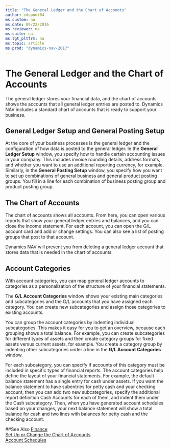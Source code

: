 ```yaml
---
title: "The General Ledger and the Chart of Accounts"
author: edupont04
ms.custom: na
ms.date: 09/22/2016
ms.reviewer: na
ms.suite: na
ms.tgt_pltfrm: na
ms.topic: article
ms.prod: "dynamics-nav-2017"
---
```


# The General Ledger and the Chart of Accounts
The general ledger stores your financial data, and the chart of accounts shows the accounts that all general ledger entries are posted to. Dynamics NAV includes a standard chart of accounts that is ready to support your business.

## General Ledger Setup and General Posting Setup
At the core of your business processes is the general ledger and the configuration of how data is posted to the general ledger.
In the **General Ledger Setup** window, you specify how to handle certain accounting issues in your company. This includes invoice rounding details, address formats, and whether you want to use an additional reporting currency, for example.
Similarly, in the **General Posting Setup** window, you specify how you want to set up combinations of general business and general product posting groups. You fill in a line for each combination of business posting group and product posting group.  

## The Chart of Accounts
The chart of accounts shows all accounts. From here, you can open various reports that show your general ledger entries and balances, and you can close the income statement. For each account, you can open the G/L account card and add or change settings. You can also see a list of posting groups that post to that account.  

Dynamics NAV will prevent you from deleting a general ledger account that stores data that is needed in the chart of accounts.  

## Account Categories
With account categories, you can map general ledger accounts to categories as a personalization of the structure of your financial statements.  

The **G/L Account Categories** window shows your existing main categories and subcategories and the G/L accounts that you have assigned each category. You can create new subcategories and assign those categories to existing accounts.  

You can group the account categories by indenting individual subcategories. This makes it easy for you to get an overview, because each grouping shows a total balance. For example, you can create subcategories for different types of assets and then create category groups for fixed assets versus current assets, for example. You create a category group by indenting other subcategories under a line in the **G/L Account Categories** window.  

For each subcategory, you can specify if accounts of this category must be included in specific types of financial reports. The account categories help define the layout of your financial statements. For example, the default balance statement has a single entry for cash under assets. If you want the balance statement to have subentries for petty cash and your checking account, then you can add two new subcategories, specify the additional report definition Cash Accounts for each of them, and indent them under the Cash subcategory. Then, when you have generated account schedules based on your changes, your next balance statement will show a total balance for cash and two lines with balances for petty cash and the checking account.     

##See Also
[Finance](Finance.md)  
[Set Up or Change the Chart of Accounts](finance-setup-chart-accounts.md)  
[Account Schedules](finance-account-schedule.md)  
